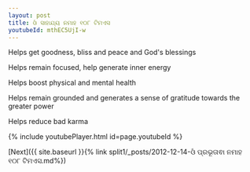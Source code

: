 ```yaml
---
layout: post
title: ଓଁ ସାହାଯ୍ୟ ନମାହ ୧୦୮ ଟିମଏସ
youtubeId: mthEC5UjI-w
---
```

 
 
Helps get goodness, bliss and peace and God's blessings
 
Helps remain focused, help generate inner energy 
 
Helps boost physical and mental health 
 
Helps remain grounded and generates a sense of gratitude towards the greater power 
 
Helps reduce bad karma
 
 
 
 


{% include youtubePlayer.html id=page.youtubeId %}
 
[Next]({{ site.baseurl }}{% link  split1/_posts/2012-12-14-ଓଁ ପ୍ରଭୂତାଵା ନମାହ ୧୦୮ ଟିମଏସ.md%})
 
